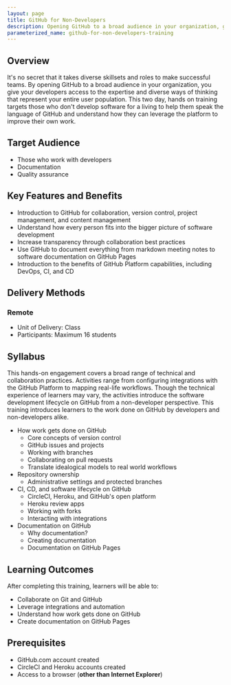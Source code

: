 ```yaml
---
layout: page
title: GitHub for Non-Developers
description: Opening GitHub to a broad audience in your organization, gives your developers access to the expertise and diverse ways of thinking that represent your entire user population.
parameterized_name: github-for-non-developers-training
---
```



## Overview

It's no secret that it takes diverse skillsets and roles to make successful teams. By opening GitHub to a broad audience in your organization, you give your developers access to the expertise and diverse ways of thinking that represent your entire user population. This two day, hands on training targets those who don't develop software for a living to help them speak the language of GitHub and understand how they can leverage the platform to improve their own work.

## Target Audience

- Those who work with developers
- Documentation
- Quality assurance

## Key Features and Benefits

- Introduction to GitHub for collaboration, version control, project management, and content management
- Understand how every person fits into the bigger picture of software development
- Increase transparency through collaboration best practices
- Use GitHub to document everything from markdown meeting notes to software documentation on GitHub Pages
- Introduction to the benefits of GitHub Platform capabilities, including DevOps, CI, and CD

## Delivery Methods

### Remote

- Unit of Delivery: Class
- Participants: Maximum 16 students

## Syllabus

This hands-on engagement covers a broad range of technical and collaboration practices. Activities range from configuring integrations with the GitHub Platform to mapping real-life workflows. Though the technical experience of learners may vary, the activities introduce the software development lifecycle on GitHub from a non-developer perspective.  This training introduces learners to the work done on GitHub by developers and non-developers alike.

- How work gets done on GitHub
  - Core concepts of version control
  - GitHub issues and projects
  - Working with branches
  - Collaborating on pull requests
  - Translate idealogical models to real world workflows
- Repository ownership
  - Administrative settings and protected branches
- CI, CD, and software lifecycle on GitHub
  - CircleCI, Heroku, and GitHub's open platform
  - Heroku review apps
  - Working with forks
  - Interacting with integrations
- Documentation on GitHub
  - Why documentation?
  - Creating documentation
  - Documentation on GitHub Pages

## Learning Outcomes

After completing this training, learners will be able to:

- Collaborate on Git and GitHub
- Leverage integrations and automation
- Understand how work gets done on GitHub
- Create documentation on GitHub Pages

## Prerequisites

- GitHub.com account created
- CircleCI and Heroku accounts created
- Access to a browser (**other than Internet Explorer**)
